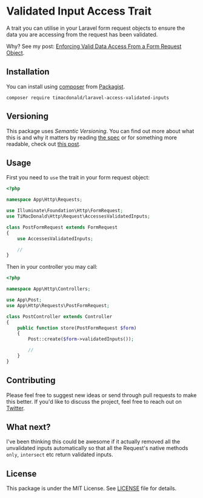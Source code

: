 # Validated Input Access Trait

A trait you can utilise in your Laravel form request objects to ensure the data you are accessing from the request has been validated.

Why? See my post: [Enforcing Valid Data Access From a Form Request Object](http://timacdonald.me/enforcing-valid-data-access-from-form-request-object/).

## Installation

You can install using [composer](https://getcomposer.org/) from [Packagist](https://packagist.org/packages/timacdonald/laravel-access-validated-inputs).

```
composer require timacdonald/laravel-access-validated-inputs
```

## Versioning

This package uses *Semantic Versioning*. You can find out more about what this is and why it matters by reading [the spec](http://semver.org) or for something more readable, check out [this post](https://laravel-news.com/building-apps-composer).

## Usage

First you need to `use` the trait in your form request object:

```php
<?php

namespace App\Http\Requests;

use Illuminate\Foundation\Http\FormRequest;
use TiMacDonald\Http\Request\AccessesValidatedInputs;

class PostFormRequest extends FormRequest
{
    use AccessesValidatedInputs;

    //
}
```

Then in your controller you may call:

```php
<?php

namespace App\Http\Controllers;

use App\Post;
use App\Http\Requests\PostFormRequest;

class PostController extends Controller
{
    public function store(PostFormRequest $form)
    {
        Post::create($form->validatedInputs());

        //
    }
}
```

## Contributing

Please feel free to suggest new ideas or send through pull requests to make this better. If you'd like to discuss the project, feel free to reach out on [Twitter](https://twitter.com/timacdonald87).

## What next?

I've been thinking this could be awesome if it actually removed all the unvalidated inputs automatically so that all the Request's native methods `only`, `intersect` etc return validated inputs.

## License

This package is under the MIT License. See [LICENSE](https://github.com/timacdonald/laravel-access-validated-inputs/blob/master/LICENSE.txt) file for details.